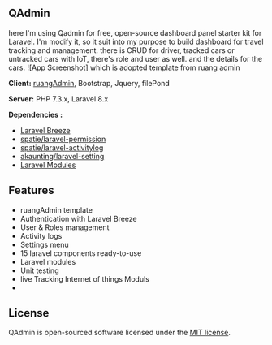 ## QAdmin
here I'm using Qadmin for free, open-source dashboard panel starter kit for Laravel. I'm modify it, so it suit into my purpose to build dashboard for travel tracking and management. there is CRUD for driver, tracked cars or untracked cars with IoT, there's role and user as well. and the details for the cars.
![App Screenshot]
which is adopted template from ruang admin

**Client:** [ruangAdmin](https://github.com/indrijunanda/RuangAdmin), Bootstrap, Jquery, filePond

**Server:** PHP 7.3.x, Laravel 8.x

**Dependencies :**
- [Laravel Breeze](https://github.com/laravel/breeze)
- [spatie/laravel-permission](https://github.com/spatie/laravel-permission)
- [spatie/laravel-activitylog](https://github.com/spatie/laravel-activitylog)
- [akaunting/laravel-setting](https://github.com/akaunting/laravel-setting)
- [Laravel Modules](https://nwidart.com/laravel-modules/v1)

## Features

- ruangAdmin template
- Authentication with Laravel Breeze
- User & Roles management
- Activity logs
- Settings menu
- 15 laravel components ready-to-use
- Laravel modules
- Unit testing
- live Tracking Internet of things Moduls
- 

## License

QAdmin is open-sourced software licensed under the [MIT license](https://opensource.org/licenses/MIT). 
